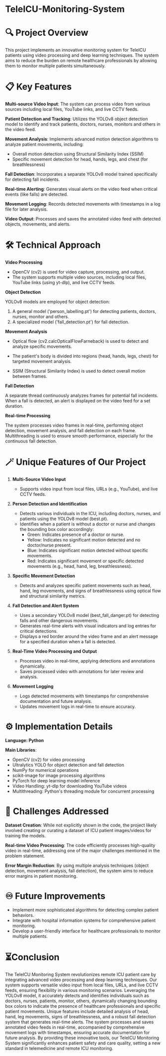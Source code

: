 # TeleICU-Monitoring-System
# 🔍 Project Overview
This project implements an innovative monitoring system for TeleICU patients using video processing and deep learning techniques. The system aims to reduce the burden on remote healthcare professionals by allowing them to monitor multiple patients simultaneously.

# 📋 Key Features

**Multi-source Video Input**: The system can process video from various sources including local files, YouTube links, and live CCTV feeds.

**Patient Detection and Tracking**: Utilizes the YOLOv8 object detection model to identify and track patients, doctors, nurses, monitors and others in the video feed.

**Movement Analysis**: Implements advanced motion detection algorithms to analyze patient movements, including:
 *  Overall motion detection using Structural Similarity Index (SSIM)
 *  Specific movement detection for head, hands, legs, and chest (for breathlessness)

**Fall Detection**: Incorporates a separate YOLOv8 model trained specifically for detecting fall incidents.

**Real-time Alerting**: Generates visual alerts on the video feed when critical events (like falls) are detected.

**Movement Logging**: Records detected movements with timestamps in a log file for later analysis.

**Video Output**: Processes and saves the annotated video feed with detected objects, movements, and alerts.

# 🛠️ Technical Approach

**Video Processing**

* OpenCV (cv2) is used for video capture, processing, and output.
* The system supports multiple video sources, including local files, YouTube links (using yt-dlp), and live CCTV feeds.

**Object Detection**

YOLOv8 models are employed for object detection:

1. A general model ('person_labelling.pt') for detecting patients, doctors, nurses, monitor and others.
2. A specialized model ('fall_detection.pt') for fall detection.

**Movement Analysis**

* Optical flow (cv2.calcOpticalFlowFarneback) is used to detect and analyze specific movements.

* The patient's body is divided into regions (head, hands, legs, chest) for targeted movement analysis.

* SSIM (Structural Similarity Index) is used to detect overall motion between frames.

**Fall Detection**

A separate thread continuously analyzes frames for potential fall incidents.
When a fall is detected, an alert is displayed on the video feed for a set duration.

**Real-time Processing**

The system processes video frames in real-time, performing object detection, movement analysis, and fall detection on each frame.
Multithreading is used to ensure smooth performance, especially for the continuous fall detection.

# 🪄 Unique Features of Our Project

1. **Multi-Source Video Input**
     * Supports video input from local files, URLs (e.g., YouTube), and live CCTV feeds.
       
2. **Person Detection and Identification**
      * Detects various individuals in the ICU, including doctors, nurses, and patients using the YOLOv8 model (best.pt).
      * Identifies when a patient is without a doctor or nurse and changes the bounding box color accordingly:
          * Green: Indicates presence of a doctor or nurse.
          * Yellow: Indicates no significant motion detected and no doctor/nurse present.
          * Blue: Indicates significant motion detected without specific movements.
          * Red: Indicates significant movement or specific detected movements (e.g., head, hand, leg, breathlessness).

3. **Specific Movement Detection**
      * Detects and analyzes specific patient movements such as head, hand, leg movements, and signs of breathlessness using optical flow and structural similarity metrics.

4. **Fall Detection and Alert System**
      * Uses a secondary YOLOv8 model (best_fall_danger.pt) for detecting falls and other dangerous movements.
      * Generates real-time alerts with visual indicators and log entries for critical detections.
      * Displays a red border around the video frame and an alert message for a specified duration when a fall is detected.

5. **Real-Time Video Processing and Output**
      * Processes video in real-time, applying detections and annotations dynamically.
      * Saves processed video with annotations for later review and analysis.

6. **Movement Logging**
      * Logs detected movements with timestamps for comprehensive documentation and future analysis.
      * Updates movement logs in real-time to ensure accuracy.

# ⚙️ Implementation Details

**Language: Python**

**Main Libraries**:

* OpenCV (cv2) for video processing
* Ultralytics YOLO for object detection and fall detection
* NumPy for numerical operations
* scikit-image for image processing algorithms
* PyTorch for deep learning model inference
* Video Handling: yt-dlp for downloading YouTube videos
* Multithreading: Python's threading module for concurrent processing

# 📝 Challenges Addressed

**Dataset Creation**: While not explicitly shown in the code, the project likely involved creating or curating a dataset of ICU patient images/videos for training the models.

**Real-time Video Processing**: The code efficiently processes high-quality video in real-time, addressing one of the major challenges mentioned in the problem statement.

**Error Margin Reduction**: By using multiple analysis techniques (object detection, movement analysis, fall detection), the system aims to reduce error margins in patient monitoring.

# ♾️ Future Improvements

* Implement more sophisticated algorithms for detecting complex patient behaviors.
* Integrate with hospital information systems for comprehensive patient monitoring.
* Develop a user-friendly interface for healthcare professionals to monitor multiple patients.

# ⏳Conclusion

The TeleICU Monitoring System revolutionizes remote ICU patient care by integrating advanced video processing and deep learning techniques. Our system supports versatile video input from local files, URLs, and live CCTV feeds, ensuring flexibility in various monitoring scenarios. Leveraging the YOLOv8 model, it accurately detects and identifies individuals such as doctors, nurses, patients, monitor, others, dynamically changing bounding box colors to indicate the presence of healthcare professionals and specific patient movements. Unique features include detailed analysis of head, hand, leg movements, signs of breathlessness, and a robust fall detection system that generates real-time alerts. The system processes and saves annotated video feeds in real-time, accompanied by comprehensive movement logs with timestamps, ensuring accurate documentation for future analysis. By providing these innovative tools, our TeleICU Monitoring System significantly enhances patient safety and care quality, setting a new standard in telemedicine and remote ICU monitoring.
